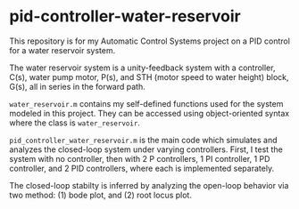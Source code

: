 # pid-controller-water-reservoir
This repository is for my Automatic Control Systems project on a PID control for a water reservoir system.

The water reservoir system is a unity-feedback system with a controller, C(s), water pump motor, P(s), and STH (motor speed to water height) block, G(s), all in series in the forward path.

`water_reservoir.m` contains my self-defined functions used for the system modeled in this project. They can be accessed using object-oriented syntax where the class is `water_reservoir`.

`pid_controller_water_reservoir.m` is the main code which simulates and analyzes the closed-loop system under varying controllers.
First, I test the system with no controller, then with 2 P controllers, 1 PI controller, 1 PD controller, and 2 PID controllers, where each is implemented separately.

The closed-loop stabilty is inferred by analyzing the open-loop behavior via two method: (1) bode plot, and (2) root locus plot.
